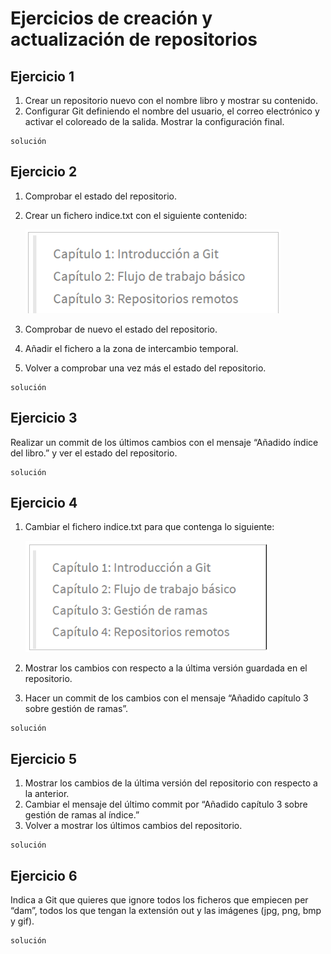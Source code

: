 # Ejercicios de creación y actualización de repositorios

## Ejercicio 1

1. Crear un repositorio nuevo con el nombre libro y mostrar su contenido.
2. Configurar Git definiendo el nombre del usuario, el correo electrónico y activar el coloreado de la salida. Mostrar la configuración final.

~~~
solución
~~~

## Ejercicio 2

1. Comprobar el estado del repositorio.
2. Crear un fichero indice.txt con el siguiente contenido:
   
    ![ejercicio1.2](imagenes/ejercicio12.png)

1. Comprobar de nuevo el estado del repositorio.
2. Añadir el fichero a la zona de intercambio temporal.
3. Volver a comprobar una vez más el estado del repositorio.

~~~
solución
~~~

## Ejercicio 3

Realizar un commit de los últimos cambios con el mensaje “Añadido índice del libro.” y ver el estado del repositorio.

~~~
solución
~~~

## Ejercicio 4

1. Cambiar el fichero indice.txt para que contenga lo siguiente:

    ![ejercicio1.2](imagenes/ejercicio14.png)

 
2. Mostrar los cambios con respecto a la última versión guardada en el repositorio.
3. Hacer un commit de los cambios con el mensaje “Añadido capítulo 3 sobre gestión de ramas”.

~~~
solución
~~~

## Ejercicio 5

1. Mostrar los cambios de la última versión del repositorio con respecto a la anterior.
2. Cambiar el mensaje del último commit por “Añadido capítulo 3 sobre gestión de ramas al índice.”
3. Volver a mostrar los últimos cambios del repositorio.

~~~
solución
~~~


## Ejercicio 6

Indica a Git que quieres que ignore todos los ficheros que empiecen per “dam”, todos los que 
tengan la extensión out y las imágenes (jpg, png, bmp y gif). 

~~~
solución
~~~

